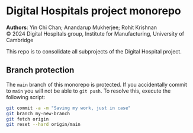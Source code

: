 # Digital Hospitals project monorepo

**Authors**: Yin Chi Chan; Anandarup Mukherjee; Rohit Krishnan <br/>
&copy; 2024 Digital Hospitals group, Institute for Manufacturing, University of Cambridge

This repo is to consolidate all subprojects of the Digital Hospital project.

## Branch protection

The `main` branch of this monorepo is protected. If you accidentally commit to `main` you will not be able to `git push`.
To resolve this, execute the following script:

```bash
git commit -a -m "Saving my work, just in case"
git branch my-new-branch
git fetch origin
git reset --hard origin/main
```
